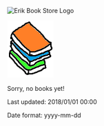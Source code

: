 ![Erik Book Store Logo](https://raw.githubusercontent.com/erikenicole-20132017/E-book-Digital-Reader/main/thumbs/thumbnail_erikbookstore.png)

![Books Icon](https://raw.githubusercontent.com/erikenicole-20132017/Erik-Book-Store/main/thumbs/books_icon1.png)

Sorry, no books yet!

Last updated: 2018/01/01 00:00

Date format: yyyy-mm-dd
